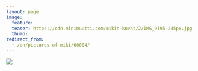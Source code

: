 ```yaml
---
layout: page
image:
  feature:
  teaser: https://cdn.minimuutti.com/mikin-kuvat/2/IMG_9195-245px.jpg
  thumb:
redirect_from:
  - /en/pictures-of-miki/00004/
---
```


![](https://cdn.minimuutti.com/mikin-kuvat/3/IMG_9195-800px.jpg)
